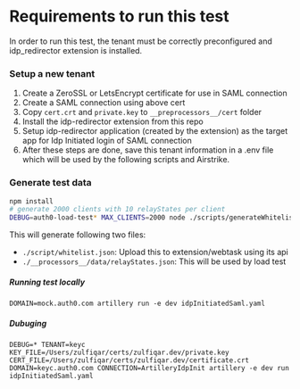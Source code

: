 # Requirements to run this test

In order to run this test, the tenant must be correctly preconfigured and idp_redirector extension is installed.

### Setup a new tenant

1. Create a ZeroSSL or LetsEncrypt certificate for use in SAML connection
2. Create a SAML connection using above cert
3. Copy `cert.crt` and `private.key` to `__preprocessors__/cert` folder
4. Install the idp-redirector extension from this repo
5. Setup idp-redirector application (created by the extension) as the target app for Idp Initiated login of SAML connection
6. After these steps are done, save this tenant information in a .env file which
   will be used by the following scripts and Airstrike.

### Generate test data

```bash
npm install
# generate 2000 clients with 10 relayStates per client
DEBUG=auth0-load-test* MAX_CLIENTS=2000 node ./scripts/generateWhitelist.js
```

This will generate following two files:

- `./script/whitelist.json`: Upload this to extension/webtask using its api
- `./__processors__/data/relayStates.json`: This will be used by load test

##### Running test locally

`DOMAIN=mock.auth0.com artillery run -e dev idpInitiatedSaml.yaml`

##### Dubuging

`DEBUG=* TENANT=keyc KEY_FILE=/Users/zulfiqar/certs/zulfiqar.dev/private.key CERT_FILE=/Users/zulfiqar/certs/zulfiqar.dev/certificate.crt DOMAIN=keyc.auth0.com CONNECTION=ArtilleryIdpInit artillery -e dev run idpInitiatedSaml.yaml`

